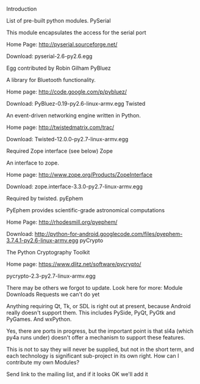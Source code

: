 Introduction

List of pre-built python modules.
PySerial

This module encapsulates the access for the serial port

Home Page: http://pyserial.sourceforge.net/

Download: pyserial-2.6-py2.6.egg

Egg contributed by Robin Gilham
PyBluez

A library for Bluetooth functionality.

Home page: http://code.google.com/p/pybluez/

Download: PyBluez-0.19-py2.6-linux-armv.egg
Twisted

An event-driven networking engine written in Python.

Home page: http://twistedmatrix.com/trac/

Download: Twisted-12.0.0-py2.7-linux-armv.egg

Required Zope interface (see below)
Zope

An interface to zope.

Home page: http://www.zope.org/Products/ZopeInterface

Download: zope.interface-3.3.0-py2.7-linux-armv.egg

Required by twisted.
pyEphem

PyEphem provides scientific-grade astronomical computations

Home Page: http://rhodesmill.org/pyephem/

Download: http://python-for-android.googlecode.com/files/pyephem-3.7.4.1-py2.6-linux-armv.egg
pyCrypto

The Python Cryptography Toolkit

Home page: https://www.dlitz.net/software/pycrypto/

pycrypto-2.3-py2.7-linux-armv.egg

There may be others we forgot to update. Look here for more: Module Downloads
Requests we can't do yet

Anything requiring Qt, Tk, or SDL is right out at present, because Android really doesn't support
them. This includes PySide, PyQt, PyGtk and PyGames. And wxPython.

Yes, there are ports in progress, but the important point is that sl4a (which py4a runs under)
doesn't offer a mechanism to support these features.

This is not to say they will never be supplied, but not in the short term, and each technology is
significant sub-project in its own right.
How can I contribute my own Modules?

Send link to the mailing list, and if it looks OK we'll add it

